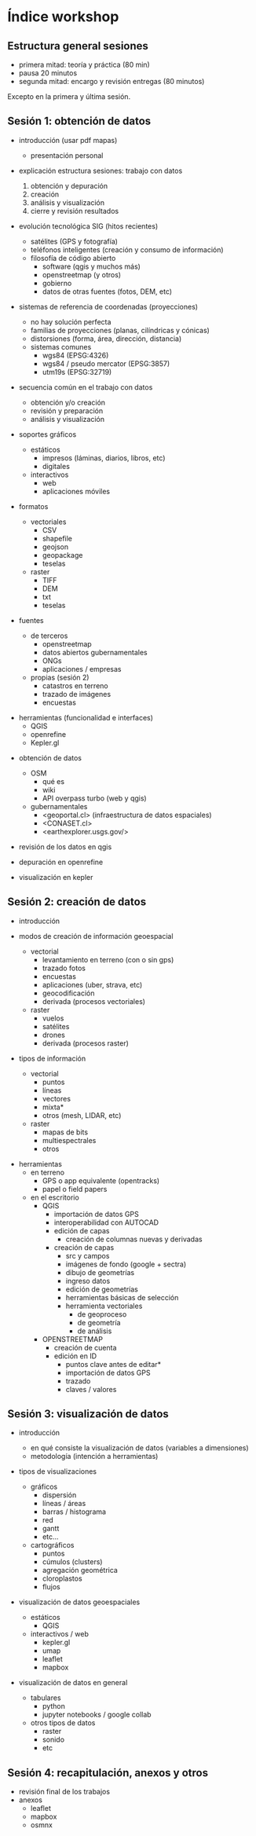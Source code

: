 # Índice workshop

## Estructura general sesiones

- primera mitad: teoría y práctica (80 min)
- pausa 20 minutos
- segunda mitad: encargo y revisión entregas (80 minutos)

Excepto en la primera y última sesión.

## Sesión 1: obtención de datos

<!-- TEORÍA -->

<!-- 30 minutos -->
- introducción (usar pdf mapas)
  - presentación personal
    <!-- - experiencia como arquitecto
    - viaje por europa en bicicleta
    - fundación de pedaleable.org
    - Mapocho pedaleable y Elqui p.
    - investigación sobre ámbitos geoespaciales
    - trabajo en la Municipalidad de Santiago
    - trabajo en la Corporación Ciudades -->

- explicación estructura sesiones: trabajo con datos
  <!-- simplemente leer la pauta y anotar el título en la lámina -->
  1. obtención y depuración
  2. creación
  3. análisis y visualización
  4. cierre y revisión resultados

- evolución tecnológica SIG (hitos recientes)
  - satélites (GPS y fotografía)
  - teléfonos inteligentes (creación y consumo de información)
  - filosofía de código abierto
    - software (qgis y muchos más)
    - openstreetmap (y otros)
    - gobierno
    - datos de otras fuentes (fotos, DEM, etc)

<!-- esto amerita tener unos esquemas ya diseñados -->
- sistemas de referencia de coordenadas (proyecciones)
  - no hay solución perfecta
  - familias de proyecciones (planas, cilíndricas y cónicas)
  - distorsiones (forma, área, dirección, distancia)
  - sistemas comunes
    - wgs84 (EPSG:4326)
    - wgs84 / pseudo mercator (EPSG:3857)
    - utm19s (EPSG:32719)

- secuencia común en el trabajo con datos
  - obtención y/o creación
  - revisión y preparación
  - análisis y visualización

- soportes gráficos
  - estáticos
    - impresos (láminas, diarios, libros, etc)
    - digitales
  - interactivos
    - web
    - aplicaciones móviles

- formatos
  - vectoriales
    - CSV
    - shapefile
    - geojson
    - geopackage
    - teselas
  - raster
    - TIFF
    - DEM
    - txt
    - teselas

- fuentes
  - de terceros
    - openstreetmap
    - datos abiertos gubernamentales
    - ONGs
    - aplicaciones / empresas
  - propias (sesión 2)
    - catastros en terreno
    - trazado de imágenes
    - encuestas

<!-- PRÁCTICA -->

<!-- 60 minutos -->
- herramientas (funcionalidad e interfaces)
  - QGIS
  - openrefine
  - Kepler.gl

<!-- 60 minutos -->
- obtención de datos
  - OSM
    - qué es
    - wiki
    - API overpass turbo (web y qgis)
  - gubernamentales
    - <geoportal.cl> (infraestructura de datos espaciales)
    - <CONASET.cl>
    - <earthexplorer.usgs.gov/>

- revisión de los datos en qgis
- depuración en openrefine
- visualización en kepler

## Sesión 2: creación de datos

<!-- TEORIA: 30 minutos -->

- introducción
- modos de creación de información geoespacial
  - vectorial
    - levantamiento en terreno (con o sin gps)
    - trazado fotos
    - encuestas
    - aplicaciones (uber, strava, etc)
    - geocodificación
    - derivada (procesos vectoriales)
  - raster
    - vuelos
    - satélites
    - drones
    - derivada (procesos raster)

- tipos de información
  - vectorial
    - puntos
    - líneas
    - vectores
    - mixta*
    - otros (mesh, LIDAR, etc)
  - raster
    - mapas de bits
    - multiespectrales
    - otros

<!-- PRÁCTICA: 75 minutos -->

- herramientas
  - en terreno
    - GPS o app equivalente (opentracks)
    - papel o field papers
  - en el escritorio
    - QGIS
      - importación de datos GPS
      - interoperabilidad con AUTOCAD
      - edición de capas
        - creación de columnas nuevas y derivadas
      - creación de capas
        - src y campos
        - imágenes de fondo (google + sectra)
        - dibujo de geometrías
        - ingreso datos
        - edición de geometrías
        - herramientas básicas de selección
        - herramienta vectoriales
          - de geoproceso
          - de geometría
          - de análisis
    - OPENSTREETMAP
      - creación de cuenta
      - edición en ID
        - puntos clave antes de editar*
        - importación de datos GPS
        - trazado
        - claves / valores

<!-- CORRECCIÓN PARCIAL DE TAREAS: 60 minutos -->
<!-- ENTREGA DE TAREA 3: 15 minutos -->

## Sesión 3: visualización de datos

- introducción
  - en qué consiste la visualización de datos (variables a dimensiones)
  - metodología (intención a herramientas)

- tipos de visualizaciones
  - gráficos
    - dispersión
    - líneas / áreas
    - barras / histograma
    - red
    - gantt
    - etc...
  - cartográficos
    - puntos
    - cúmulos (clusters)
    - agregación geométrica
    - cloroplastos
    - flujos

- visualización de datos geoespaciales
  - estáticos
    - QGIS
  - interactivos / web
    - kepler.gl
    - umap
    - leaflet
    - mapbox

- visualización de datos en general
  - tabulares
    - python
    - jupyter notebooks / google collab
  - otros tipos de datos
    - raster
    - sonido
    - etc

## Sesión 4: recapitulación, anexos y otros

- revisión final de los trabajos
- anexos
  - leaflet
  - mapbox
  - osmnx
